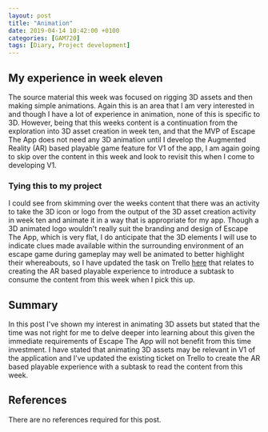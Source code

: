 ```yaml
---
layout: post
title: "Animation"
date: 2019-04-14 10:42:00 +0100
categories: [GAM720]
tags: [Diary, Project development]
---
```


## My experience in week eleven

The source material this week was focused on rigging 3D assets and then making simple animations. Again this is an area that I am very interested in and though I have a lot of experience in animation, none of this is specific to 3D. However, being that this weeks content is a continuation from the exploration into 3D asset creation in week ten, and that the MVP of Escape The App does not need any 3D animation until I develop the Augmented Reality (AR) based playable game feature for V1 of the app, I am again going to skip over the content in this week and look to revisit this when I come to developing V1.

### Tying this to my project

I could see from skimming over the weeks content that there was an activity to take the 3D icon or logo from the output of the 3D asset creation activity in week ten and animate it in a way that is appropriate for my app. Though a 3D animated logo wouldn't really suit the branding and design of Escape The App, which is very flat, I do anticipate that the 3D elements I will use to indicate clues made available within the surrounding environment of an escape game during gameplay may well be animated to better highlight their whereabouts, so I have updated the task on Trello [here](https://trello.com/c/C92cGSzT/52-epc018-create-the-ar-based-playable-experience) that relates to creating the AR based playable experience to introduce a subtask to consume the content from this week when I pick this up.

## Summary

In this post I've shown my interest in animating 3D assets but stated that the time was not right for me to delve deeper into learning about this given the immediate requirements of Escape The App will not benefit from this time investment. I have stated that animating 3D assets may be relevant in V1 of the application and I've updated the existing ticket on Trello to create the AR based playable experience with a subtask to read the content from this week.

## References

There are no references required for this post.
